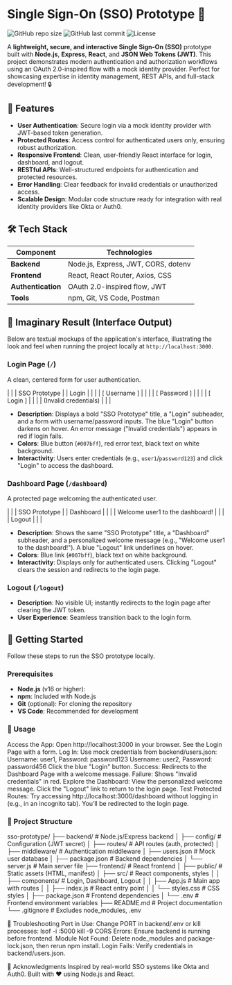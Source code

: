 # Single Sign-On (SSO) Prototype 🚀

![GitHub repo size](https://img.shields.io/github/repo-size/your-username/sso-prototype)
![GitHub last commit](https://img.shields.io/github/last-commit/your-username/sso-prototype)
![License](https://img.shields.io/github/license/your-username/sso-prototype)

A **lightweight, secure, and interactive Single Sign-On (SSO)** prototype built with **Node.js**, **Express**, **React**, and **JSON Web Tokens (JWT)**. This project demonstrates modern authentication and authorization workflows using an OAuth 2.0-inspired flow with a mock identity provider. Perfect for showcasing expertise in identity management, REST APIs, and full-stack development! 🔒

## 🌟 Features

- **User Authentication**: Secure login via a mock identity provider with JWT-based token generation.
- **Protected Routes**: Access control for authenticated users only, ensuring robust authorization.
- **Responsive Frontend**: Clean, user-friendly React interface for login, dashboard, and logout.
- **RESTful APIs**: Well-structured endpoints for authentication and protected resources.
- **Error Handling**: Clear feedback for invalid credentials or unauthorized access.
- **Scalable Design**: Modular code structure ready for integration with real identity providers like Okta or Auth0.

## 🛠️ Tech Stack

| **Component**   | **Technologies**                          |
|------------------|-------------------------------------------|
| **Backend**     | Node.js, Express, JWT, CORS, dotenv       |
| **Frontend**    | React, React Router, Axios, CSS           |
| **Authentication** | OAuth 2.0-inspired flow, JWT            |
| **Tools**       | npm, Git, VS Code, Postman                |

## 📸 Imaginary Result (Interface Output)

Below are textual mockups of the application's interface, illustrating the look and feel when running the project locally at `http://localhost:3000`.

### Login Page (`/`)
A clean, centered form for user authentication.


| | | SSO Prototype | | Login | | | | [ Username ] | | | | [ Password ] | | | | [ Login ] | | | | (Invalid credentials) | | |

- **Description**: Displays a bold "SSO Prototype" title, a "Login" subheader, and a form with username/password inputs. The blue "Login" button darkens on hover. An error message ("Invalid credentials") appears in red if login fails.
- **Colors**: Blue button (`#007bff`), red error text, black text on white background.
- **Interactivity**: Users enter credentials (e.g., `user1`/`password123`) and click "Login" to access the dashboard.

### Dashboard Page (`/dashboard`)
A protected page welcoming the authenticated user.


| | | SSO Prototype | | Dashboard | | | | Welcome user1 to the dashboard! | | | | Logout | | |


- **Description**: Shows the same "SSO Prototype" title, a "Dashboard" subheader, and a personalized welcome message (e.g., "Welcome user1 to the dashboard!"). A blue "Logout" link underlines on hover.
- **Colors**: Blue link (`#007bff`), black text on white background.
- **Interactivity**: Displays only for authenticated users. Clicking "Logout" clears the session and redirects to the login page.

### Logout (`/logout`)
- **Description**: No visible UI; instantly redirects to the login page after clearing the JWT token.
- **User Experience**: Seamless transition back to the login form.

## 🏁 Getting Started

Follow these steps to run the SSO prototype locally.

### Prerequisites
- **Node.js** (v16 or higher):
- **npm**: Included with Node.js
- **Git** (optional): For cloning the repository
- **VS Code**: Recommended for development

### 🚀 Usage
Access the App:
Open http://localhost:3000 in your browser.
See the Login Page with a form.
Log In:
Use mock credentials from backend/users.json:
Username: user1, Password: password123
Username: user2, Password: password456
Click the blue "Login" button.
Success: Redirects to the Dashboard Page with a welcome message.
Failure: Shows "Invalid credentials" in red.
Explore the Dashboard:
View the personalized welcome message.
Click the "Logout" link to return to the login page.
Test Protected Routes:
Try accessing http://localhost:3000/dashboard without logging in (e.g., in an incognito tab). You’ll be redirected to the login page.

### 📂 Project Structure
sso-prototype/
├── backend/              # Node.js/Express backend
│   ├── config/           # Configuration (JWT secret)
│   ├── routes/           # API routes (auth, protected)
│   ├── middleware/       # Authentication middleware
│   ├── users.json        # Mock user database
│   ├── package.json      # Backend dependencies
│   └── server.js         # Main server file
├── frontend/             # React frontend
│   ├── public/           # Static assets (HTML, manifest)
│   ├── src/              # React components, styles
│   │   ├── components/   # Login, Dashboard, Logout
│   │   ├── App.js        # Main app with routes
│   │   ├── index.js      # React entry point
│   │   └── styles.css    # CSS styles
│   ├── package.json      # Frontend dependencies
│   └── .env              # Frontend environment variables
├── README.md             # Project documentation
└── .gitignore            # Excludes node_modules, .env

🐛 Troubleshooting
Port in Use: Change PORT in backend/.env or kill processes:
lsof -i :5000
kill -9 <pid>
CORS Errors: Ensure backend is running before frontend.
Module Not Found: Delete node_modules and package-lock.json, then rerun npm install.
Login Fails: Verify credentials in backend/users.json.

🙌 Acknowledgments
Inspired by real-world SSO systems like Okta and Auth0.
Built with ❤️ using Node.js and React.



